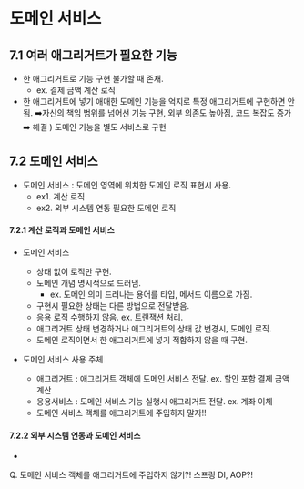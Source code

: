 # 도메인 서비스

## 7.1 여러 애그리거트가 필요한 기능

* 한 애그리거트로 기능 구현 불가할 때 존재.
	* ex. 결제 금액 계산 로직
* 한 애그리거트에 넣기 애매한 도메인 기능을 억지로 특정 애그리거트에 구현하면 안됨. 
	➡️자신의 책임 범위를 넘어선 기능 구현, 외부 의존도 높아짐, 코드 복잡도 증가
➡️ 해결 ) 도메인 기능을 별도 서비스로 구현

## 7.2 도메인 서비스

* 도메인 서비스 : 도메인 영역에 위치한 도메인 로직 표현시 사용.
	* ex1. 계산 로직
	* ex2. 외부 시스템 연동 필요한 도메인 로직

#### 7.2.1 계산 로직과 도메인 서비스
* 도메인 서비스 
	* 상태 없이 로직만 구현. 
	* 도메인 개념 명시적으로 드러냄.
		* ex. 도메인 의미 드러나는 용어를 타입, 메서드 이름으로 가짐.
	* 구현시 필요한 상태는 다른 방법으로 전달받음.
	* 응용 로직 수행하지 않음. ex. 트랜잭션 처리.
	* 애그리거트 상태 변경하거나 애그리거트의 상태 값 변경시, 도메인 로직.
	* 도메인 로직이면서 한 애그리거트에 넣기 적합하지 않을 때 구현.

* 도메인 서비스 사용 주체
	* 애그리거트 : 애그리거트 객체에 도메인 서비스 전달. ex. 할인 포함 결제 금액 계산
	* 응용서비스 : 도메인 서비스 기능 실행시 애그리거트 전달. ex. 계좌 이체
	* 도메인 서비스 객체를 애그리거트에 주입하지 말자!!

#### 7.2.2 외부 시스템 연동과 도메인 서비스
* 








Q. 도메인 서비스 객체를 애그리거트에 주입하지 않기?! 스프링 DI, AOP?!
